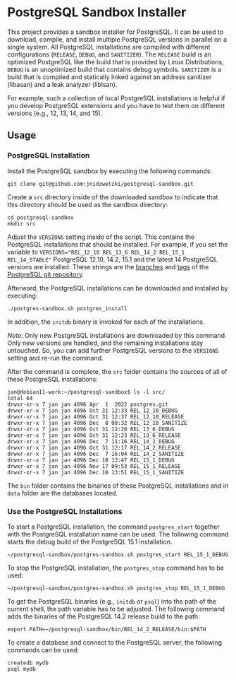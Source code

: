 # PostgreSQL Sandbox Installer

This project provides a sandbox installer for PostgreSQL. It can be used to download, compile, and install multiple PostgreSQL versions in parallel on a single system. All PostgreSQL installations are compiled with different configurations (`RELEASE`, `DEBUG`, and `SANITIZER`). The `RELEASE` build is an optimized PostgreSQL like the build that is provided by Linux Distributions, `DEBUG` is an unoptimized build that contains debug symbols. `SANITIZER` is a build that is compiled and statically linked against an address sanitizer (libasan) and a leak analyzer (liblsan).

For example, such a collection of local PostgreSQL installations is helpful if you develop PostgreSQL extensions and you have to test them on different versions (e.g., 12, 13, 14, and 15).

## Usage

### PostgreSQL Installation
Install the PostgreSQL sandbox by executing the following commands:

```
git clone git@github.com:jnidzwetzki/postgresql-sandbox.git
```

Create a `src` directory inside of the downloaded sandbox to indicate that this directory should be used as the sandbox directory:

```
cd postgresql-sandbox
mkdir src
```

Adjust the `VERSIONS` setting inside of the script. This contains the PostgreSQL installations that should be installed. For example, if you set the variable to `VERSIONS="REL_12_10 REL_13_6 REL_14_2 REL_15_1 REL_14_STABLE"` PostgreSQL 12.10, 14.2, 15.1 and the latest 14 PostgreSQL versions are installed. These strings are the [branches](https://github.com/postgres/postgres/branches) and [tags](https://github.com/postgres/postgres/tags) of the [PostgreSQL git repository](https://github.com/postgres/postgres/).

Afterward, the PostgreSQL installations can be downloaded and installed by executing:

```
./postgres-sandbox.sh postgres_install
```

In addition, the `initdb` binary is invoked for each of the installations. 

_Note:_ Only new PostgreSQL installations are downloaded by this command. Only new versions are handled, and the remaining installations stay untouched. So, you can add further PostgreSQL versions to the `VERSIONS` setting and re-run the command.

After the command is complete, the `src` folder contains the sources of all of these PostgreSQL installations:

```
jan@debian11-work:~/postgresql-sandbox$ ls -l src/
total 64
drwxr-xr-x 7 jan jan 4096 Apr  1  2022 postgres.git
drwxr-xr-x 7 jan jan 4096 Oct 31 12:33 REL_12_10_DEBUG
drwxr-xr-x 7 jan jan 4096 Oct 31 12:37 REL_12_10_RELEASE
drwxr-xr-x 7 jan jan 4096 Dec  8 08:32 REL_12_10_SANITIZE
drwxr-xr-x 7 jan jan 4096 Oct 31 12:20 REL_13_6_DEBUG
drwxr-xr-x 7 jan jan 4096 Oct 31 12:23 REL_13_6_RELEASE
drwxr-xr-x 7 jan jan 4096 Dec  7 11:16 REL_14_2_DEBUG
drwxr-xr-x 7 jan jan 4096 Oct 31 12:17 REL_14_2_RELEASE
drwxr-xr-x 7 jan jan 4096 Dec  7 16:04 REL_14_2_SANITIZE
drwxr-xr-x 7 jan jan 4096 Dec 10 13:47 REL_15_1_DEBUG
drwxr-xr-x 7 jan jan 4096 Nov 17 09:53 REL_15_1_RELEASE
drwxr-xr-x 7 jan jan 4096 Dec 10 13:51 REL_15_1_SANITIZE
```

The `bin` folder contains the binaries of these PostgreSQL installations and in `data` folder are the databases located.

### Use the PostgreSQL Installations

To start a PostgreSQL installation, the command `postgres_start` together with the PostgreSQL installation name can be used. The following command starts the debug build of the PostgreSQL 15.1 installation.

```
~/postgresql-sandbox/postgres-sandbox.sh postgres_start REL_15_1_DEBUG
```

To stop the PostgreSQL installation, the `postgres_stop` command has to be used:

```
~/postgresql-sandbox/postgres-sandbox.sh postgres_stop REL_15_1_DEBUG
```

To get the PostgreSQL binaries (e.g., `initdb` or `psql`) into the path of the current shell, the path variable has to be adjusted. The following command adds the binaries of the PostgreSQL 14.2 release build to the path:

```
export PATH=~/postgresql-sandbox/bin/REL_14_2_RELEASE/bin:$PATH
```

To create a database and connect to the PostgreSQL server, the following commands can be used:

```
createdb mydb
psql mydb
```
